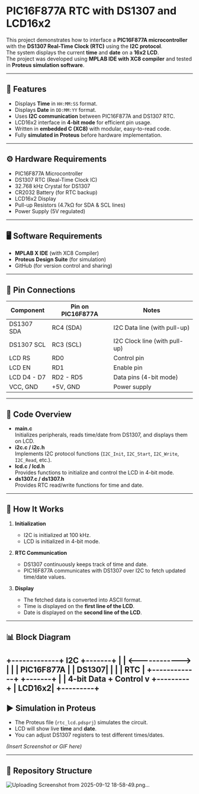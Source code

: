 # PIC16F877A RTC with DS1307 and LCD16x2

This project demonstrates how to interface a **PIC16F877A microcontroller** with the **DS1307 Real-Time Clock (RTC)** using the **I2C protocol**.  
The system displays the current **time** and **date** on a **16x2 LCD**.  
The project was developed using **MPLAB IDE with XC8 compiler** and tested in **Proteus simulation software**.

---

## 📌 Features
- Displays **Time** in `HH:MM:SS` format.
- Displays **Date** in `DD:MM:YY` format.
- Uses **I2C communication** between PIC16F877A and DS1307 RTC.
- LCD16x2 interface in **4-bit mode** for efficient pin usage.
- Written in **embedded C (XC8)** with modular, easy-to-read code.
- Fully **simulated in Proteus** before hardware implementation.

---

## ⚙️ Hardware Requirements
- PIC16F877A Microcontroller
- DS1307 RTC (Real-Time Clock IC)
- 32.768 kHz Crystal for DS1307
- CR2032 Battery (for RTC backup)
- LCD16x2 Display
- Pull-up Resistors (4.7kΩ for SDA & SCL lines)
- Power Supply (5V regulated)

---

## 🖥️ Software Requirements
- **MPLAB X IDE** (with XC8 Compiler)
- **Proteus Design Suite** (for simulation)
- GitHub (for version control and sharing)

---

## 🔗 Pin Connections

| Component       | Pin on PIC16F877A | Notes                        |
|-----------------|------------------|------------------------------|
| DS1307 SDA      | RC4 (SDA)        | I2C Data line (with pull-up) |
| DS1307 SCL      | RC3 (SCL)        | I2C Clock line (with pull-up)|
| LCD RS          | RD0              | Control pin                  |
| LCD EN          | RD1              | Enable pin                   |
| LCD D4 - D7     | RD2 - RD5        | Data pins (4-bit mode)       |
| VCC, GND        | +5V, GND         | Power supply                 |

---

## 📜 Code Overview
- **main.c**  
  Initializes peripherals, reads time/date from DS1307, and displays them on LCD.  
- **i2c.c / i2c.h**  
  Implements I2C protocol functions (`I2C_Init`, `I2C_Start`, `I2C_Write`, `I2C_Read`, etc.).  
- **lcd.c / lcd.h**  
  Provides functions to initialize and control the LCD in 4-bit mode.  
- **ds1307.c / ds1307.h**  
  Provides RTC read/write functions for time and date.

---

## 🔧 How It Works
1. **Initialization**  
   - I2C is initialized at 100 kHz.  
   - LCD is initialized in 4-bit mode.  

2. **RTC Communication**  
   - DS1307 continuously keeps track of time and date.  
   - PIC16F877A communicates with DS1307 over I2C to fetch updated time/date values.  

3. **Display**  
   - The fetched data is converted into ASCII format.  
   - Time is displayed on the **first line of the LCD**.  
   - Date is displayed on the **second line of the LCD**.  

---

## 📊 Block Diagram
+-------------+ I2C +-------+
| | <------------> | |
| PIC16F877A | | DS1307|
| | | RTC |
+-------------+ +-------+
|
| 4-bit Data + Control
v
+---------+
| LCD16x2|
+---------+
---

## ▶️ Simulation in Proteus
- The Proteus file (`rtc_lcd.pdsprj`) simulates the circuit.  
- LCD will show live **time** and **date**.  
- You can adjust DS1307 registers to test different times/dates.  

*(Insert Screenshot or GIF here)*

---

## 📂 Repository Structure

![Uploading Screenshot from 2025-09-12 18-58-49.png…]()

